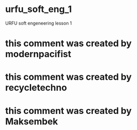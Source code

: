 # urfu_soft_eng_1
URFU soft engeneering lesson 1

# this comment was created by modernpacifist
# this comment was created by recycletechno
# this comment was created by Maksembek
